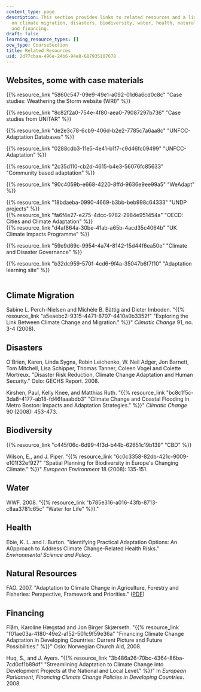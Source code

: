 ```yaml
---
content_type: page
description: This section provides links to related resources and a list of books
  on climate migration, disasters, biodiversity, water, health, natural resources,
  and financing.
draft: false
learning_resource_types: []
ocw_type: CourseSection
title: Related Resources
uid: 2d77cbaa-496e-24b6-94e8-687935107678
---
```

## Websites, some with case materials

{{% resource_link "5860c547-09e9-49e1-a092-01d6a6cd0c8c" "Case studies: Weathering the Storm website (WRI)" %}}

{{% resource_link "8c82f2a0-754e-4f80-aea0-79087297b736" "Case studies from UNITAR" %}}

{{% resource_link "de2e3c78-6cb9-406d-b2e2-7785c7a6aa8c" "UNFCC- Adaptation Databases" %}}

{{% resource_link "0288cdb3-11e5-4e41-b1f7-c9d46fc09499" "UNFCC-Adaptation" %}}

{{% resource_link "2c35d110-cb2d-4615-b4e3-56076fc85633" "Community based adaptation" %}}

{{% resource_link "90c4059b-e668-4220-8ffd-9636e9ee99a5" "WeAdapt" %}}

{{% resource_link "18bdaeba-0990-4669-b3bb-beb998c64333" "UNDP projects" %}}   
{{% resource_link "fa6f4e27-e275-4dcc-9782-2984e951454a" "OECD: Cities and Climate Adaptation" %}}   
{{% resource_link "d4af864a-30be-41ab-a65b-4acd35c4064b" "UK Climate Impacts Programme" %}}

{{% resource_link "59e9d69c-9954-4a74-8142-15d44f6ea50e" "Climate and Disaster Governance" %}}

{{% resource_link "b32dc959-570f-4cd6-9f4a-35047b6f7f10" "Adaptation learning site" %}}   
 

## Climate Migration

Sabine L. Perch-Nielsen and Michèle B. Bättig and Dieter Imboden. "{{% resource_link "a5eaebc2-9315-4471-8707-4410a0b3352f" "Exploring the Link Between Climate Change and Migration." %}}" *Climatic Change* 91, no. 3-4 (2008).

## Disasters

O'Brien, Karen, Linda Sygna, Robin Leichenko, W. Neil Adger, Jon Barnett, Tom Mitchell, Lisa Schipper, Thomas Tanner, Coleen Vogel and Colette Mortreux. "Disaster Risk Reduction, Climate Change Adaptation and Human Security." Oslo: GECHS Report. 2008.

Kirshen, Paul, Kelly Knee, and Matthias Ruth. "{{% resource_link "bc8c1f5c-3da8-4177-ab18-fd46faaabdb3" "Climate Change and Coastal Flooding in Metro Boston: Impacts and Adaptation Strategies." %}}" *Climatic Change* 90 (2008): 453-473.

## Biodiversity

{{% resource_link "c445f06c-6d99-4f3d-b44b-62651c19b139" "CBD" %}}

Wilson, E., and J. Piper. "{{% resource_link "6c0c3358-82db-421c-9009-e101f32ef927" "Spatial Planning for Biodiversity in Europe's Changing Climate." %}}" *European Environment* 18 (2008): 135-151.

## Water

WWF. 2008. "{{% resource_link "b785e316-a016-43fb-8713-c8aa3781c65c" "Water for Life" %}}."

## Health

Ebie, K. L. and I. Burton. "Identifying Practical Adaptation Options: An A0pproach to Address Climate Change-Related Health Risks." *Environmental Science and Policy*.

## Natural Resources

FAO. 2007. "Adaptation to Climate Change in Agriculture, Forestry and Fisheries: Perspective, Framework and Priorities." ([PDF](ftp://ftp.fao.org/docrep/fao/009/j9271e/j9271e.pdf))

## Financing

Flåm, Karoline Hægstad and Jon Birger Skjærseth. "{{% resource_link "f01ae03a-4180-49e2-a152-501c9f59e36a" "Financing Climate Change Adaptation in Developing Countries: Current Picture and Future Possibilities." %}}" Oslo: Norwegian Church Aid, 2008.

Huq, S., and J. Ayers. "{{% resource_link "3b486a26-70bc-4364-86ba-7cd0cf1b89df" "Streamlining Adaptation to Climate Change into Development Projects at the National and Local Level." %}}" In *European Parliament, Financing Climate Change Policies in Developing Countries*. 2008.